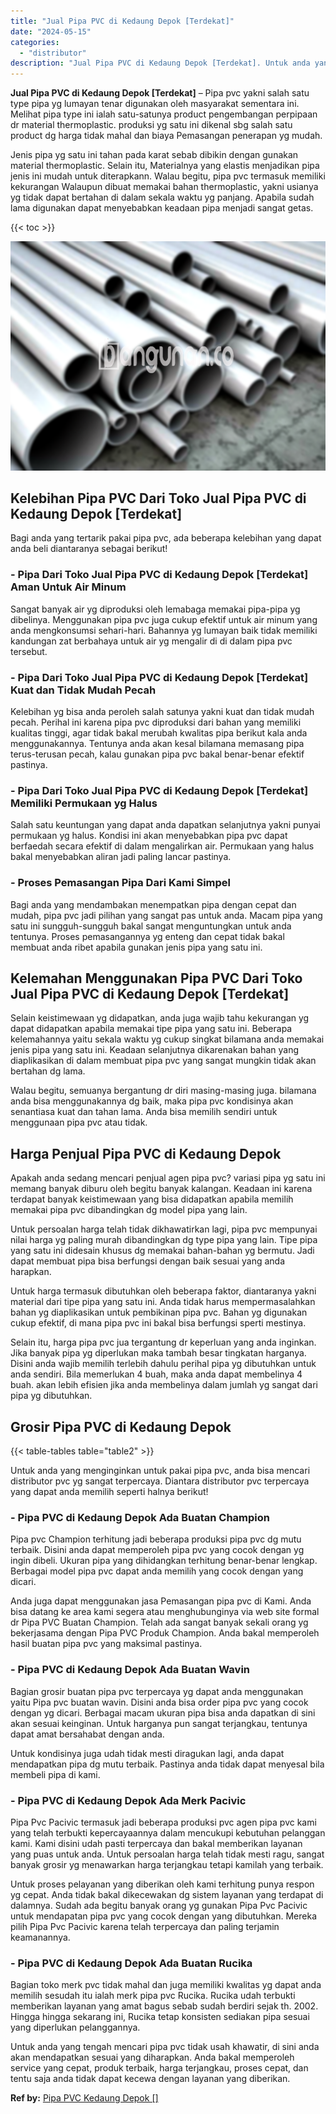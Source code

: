 ```yaml
---
title: "Jual Pipa PVC di Kedaung Depok [Terdekat]"
date: "2024-05-15"
categories: 
  - "distributor"
description: "Jual Pipa PVC di Kedaung Depok [Terdekat]. Untuk anda yang tengah mencari pipa pvc tidak usah khawatir, di sini anda akan mendapatkan sesuai yang diharapkan...."
---
```


**Jual Pipa PVC di Kedaung Depok \[Terdekat\]** – Pipa pvc yakni salah satu type pipa yg lumayan tenar digunakan oleh masyarakat sementara ini. Melihat pipa type ini ialah satu-satunya product pengembangan perpipaan dr material thermoplastic. produksi yg satu ini dikenal sbg salah satu product dg harga tidak mahal dan biaya Pemasangan penerapan yg mudah.

Jenis pipa yg satu ini tahan pada karat sebab dibikin dengan gunakan material thermoplastic. Selain itu, Materialnya yang elastis menjadikan pipa jenis ini mudah untuk diterapkann. Walau begitu, pipa pvc termasuk memiliki kekurangan Walaupun dibuat memakai bahan thermoplastic, yakni usianya yg tidak dapat bertahan di dalam sekala waktu yg panjang. Apabila sudah lama digunakan dapat menyebabkan keadaan pipa menjadi sangat getas.

{{< toc >}}

![Jual Pipa PVC di Kedaung Depok [Terdekat]](/images/jaul-pipa-pvc-48.png)

## Kelebihan Pipa PVC Dari Toko Jual Pipa PVC di Kedaung Depok \[Terdekat\]

Bagi anda yang tertarik pakai pipa pvc, ada beberapa kelebihan yang dapat anda beli diantaranya sebagai berikut!

### \- Pipa Dari Toko Jual Pipa PVC di Kedaung Depok \[Terdekat\] Aman Untuk Air Minum

Sangat banyak air yg diproduksi oleh lemabaga memakai pipa-pipa yg dibelinya. Menggunakan pipa pvc juga cukup efektif untuk air minum yang anda mengkonsumsi sehari-hari. Bahannya yg lumayan baik tidak memiliki kandungan zat berbahaya untuk air yg mengalir di di dalam pipa pvc tersebut.

### \- Pipa Dari Toko Jual Pipa PVC di Kedaung Depok \[Terdekat\] Kuat dan Tidak Mudah Pecah

Kelebihan yg bisa anda peroleh salah satunya yakni kuat dan tidak mudah pecah. Perihal ini karena pipa pvc diproduksi dari bahan yang memiliki kualitas tinggi, agar tidak bakal merubah kwalitas pipa berikut kala anda menggunakannya. Tentunya anda akan kesal bilamana memasang pipa terus-terusan pecah, kalau gunakan pipa pvc bakal benar-benar efektif pastinya.

### \- Pipa Dari Toko Jual Pipa PVC di Kedaung Depok \[Terdekat\] Memiliki Permukaan yg Halus

Salah satu keuntungan yang dapat anda dapatkan selanjutnya yakni punyai permukaan yg halus. Kondisi ini akan menyebabkan pipa pvc dapat berfaedah secara efektif di dalam mengalirkan air. Permukaan yang halus bakal menyebabkan aliran jadi paling lancar pastinya.

### \- Proses Pemasangan Pipa Dari Kami Simpel

Bagi anda yang mendambakan menempatkan pipa dengan cepat dan mudah, pipa pvc jadi pilihan yang sangat pas untuk anda. Macam pipa yang satu ini sungguh-sungguh bakal sangat menguntungkan untuk anda tentunya. Proses pemasangannya yg enteng dan cepat tidak bakal membuat anda ribet apabila gunakan jenis pipa yang satu ini.

## Kelemahan Menggunakan Pipa PVC Dari Toko Jual Pipa PVC di Kedaung Depok \[Terdekat\]

Selain keistimewaan yg didapatkan, anda juga wajib tahu kekurangan yg dapat didapatkan apabila memakai tipe pipa yang satu ini. Beberapa kelemahannya yaitu sekala waktu yg cukup singkat bilamana anda memakai jenis pipa yang satu ini. Keadaan selanjutnya dikarenakan bahan yang diaplikasikan di dalam membuat pipa pvc yang sangat mungkin tidak akan bertahan dg lama.

Walau begitu, semuanya bergantung dr diri masing-masing juga. bilamana anda bisa menggunakannya dg baik, maka pipa pvc kondisinya akan senantiasa kuat dan tahan lama. Anda bisa memilih sendiri untuk menggunaan pipa pvc atau tidak.

## Harga Penjual Pipa PVC di Kedaung Depok

Apakah anda sedang mencari penjual agen pipa pvc? variasi pipa yg satu ini memang banyak diburu oleh begitu banyak kalangan. Keadaan ini karena terdapat banyak keistimewaan yang bisa didapatkan apabila memilih memakai pipa pvc dibandingkan dg model pipa yang lain.

Untuk persoalan harga telah tidak dikhawatirkan lagi, pipa pvc mempunyai nilai harga yg paling murah dibandingkan dg type pipa yang lain. Tipe pipa yang satu ini didesain khusus dg memakai bahan-bahan yg bermutu. Jadi dapat membuat pipa bisa berfungsi dengan baik sesuai yang anda harapkan.

Untuk harga termasuk dibutuhkan oleh beberapa faktor, diantaranya yakni material dari tipe pipa yang satu ini. Anda tidak harus mempermasalahkan bahan yg diaplikasikan untuk pembikinan pipa pvc. Bahan yg digunakan cukup efektif, di mana pipa pvc ini bakal bisa berfungsi sperti mestinya.

Selain itu, harga pipa pvc jua tergantung dr keperluan yang anda inginkan. Jika banyak pipa yg diperlukan maka tambah besar tingkatan harganya. Disini anda wajib memilih terlebih dahulu perihal pipa yg dibutuhkan untuk anda sendiri. Bila memerlukan 4 buah, maka anda dapat membelinya 4 buah. akan lebih efisien jika anda membelinya dalam jumlah yg sangat dari pipa yg dibutuhkan.

## Grosir Pipa PVC di Kedaung Depok

{{< table-tables table="table2" >}}

Untuk anda yang menginginkan untuk pakai pipa pvc, anda bisa mencari distributor pvc yg sangat terpercaya. Diantara distributor pvc terpercaya yang dapat anda memilih seperti halnya berikut!

### \- Pipa PVC di Kedaung Depok Ada Buatan Champion

Pipa pvc Champion terhitung jadi beberapa produksi pipa pvc dg mutu terbaik. Disini anda dapat memperoleh pipa pvc yang cocok dengan yg ingin dibeli. Ukuran pipa yang dihidangkan terhitung benar-benar lengkap. Berbagai model pipa pvc dapat anda memilih yang cocok dengan yang dicari.

Anda juga dapat menggunakan jasa Pemasangan pipa pvc di Kami. Anda bisa datang ke area kami segera atau menghubunginya via web site formal dr Pipa PVC Buatan Champion. Telah ada sangat banyak sekali orang yg bekerjasama dengan Pipa PVC Produk Champion. Anda bakal memperoleh hasil buatan pipa pvc yang maksimal pastinya.

### \- Pipa PVC di Kedaung Depok Ada Buatan Wavin

Bagian grosir buatan pipa pvc terpercaya yg dapat anda menggunakan yaitu Pipa pvc buatan wavin. Disini anda bisa order pipa pvc yang cocok dengan yg dicari. Berbagai macam ukuran pipa bisa anda dapatkan di sini akan sesuai keinginan. Untuk harganya pun sangat terjangkau, tentunya dapat amat bersahabat dengan anda.

Untuk kondisinya juga udah tidak mesti diragukan lagi, anda dapat mendapatkan pipa dg mutu terbaik. Pastinya anda tidak dapat menyesal bila membeli pipa di kami.

### \- Pipa PVC di Kedaung Depok Ada Merk Pacivic

Pipa Pvc Pacivic termasuk jadi beberapa produksi pvc agen pipa pvc kami yang telah terbukti kepercayaannya dalam mencukupi kebutuhan pelanggan kami. Kami disini udah pasti terpercaya dan bakal memberikan layanan yang puas untuk anda. Untuk persoalan harga telah tidak mesti ragu, sangat banyak grosir yg menawarkan harga terjangkau tetapi kamilah yang terbaik.

Untuk proses pelayanan yang diberikan oleh kami terhitung punya respon yg cepat. Anda tidak bakal dikecewakan dg sistem layanan yang terdapat di dalamnya. Sudah ada begitu banyak orang yg gunakan Pipa Pvc Pacivic untuk mendapatan pipa pvc yang cocok dengan yang dibutuhkan. Mereka pilih Pipa Pvc Pacivic karena telah terpercaya dan paling terjamin keamanannya.

### \- Pipa PVC di Kedaung Depok Ada Buatan Rucika

Bagian toko merk pvc tidak mahal dan juga memiliki kwalitas yg dapat anda memilih sesudah itu ialah merk pipa pvc Rucika. Rucika udah terbukti memberikan layanan yang amat bagus sebab sudah berdiri sejak th. 2002. Hingga hingga sekarang ini, Rucika tetap konsisten sediakan pipa sesuai yang diperlukan pelanggannya.

Untuk anda yang tengah mencari pipa pvc tidak usah khawatir, di sini anda akan mendapatkan sesuai yang diharapkan. Anda bakal memperoleh service yang cepat, produk terbaik, harga terjangkau, proses cepat, dan tentu saja anda tidak dapat kecewa dengan layanan yang diberikan.

**Ref by:** [Pipa PVC Kedaung Depok []](https://id.wikipedia.org/wiki/Pipa)
